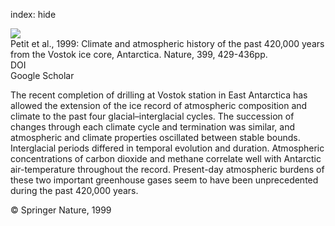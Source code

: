 index: hide

<div class="Citation">
    <div class="Citation-thumb CitationThumb-linked"  data-href="https://doi.org/10.1038/20859">
      <img src="https://static.claimspace.cloud/climate-study-static/refs/thumbs/5/Petit_et_al_1999-thumb.png" />
    </div>

  <div class="Citation-body">
    <div class="Citation-text">Petit et al., 1999: Climate and atmospheric history of the past 420,000 years from the Vostok ice core, Antarctica. <span class="Article-journal">Nature, </span><span class="Article-volume">399, </span>429-436pp.</div>
    <div class="Citation-links">
      <div class="CitationLink" data-href="https://doi.org/10.1038/20859">
        <div class="CitationLink-icon CitationLink-Doi"></div>
        <div class="CitationLink-text">DOI</div>
      </div>
      <div class="CitationLink" data-href="https://scholar.google.com/scholar?q=10.1038/20859">
        <div class="CitationLink-icon CitationLink-Scholar"></div>
        <div class="CitationLink-text">Google Scholar</div>
      </div>
    </div>
  </div>
</div>

The recent completion of drilling at Vostok station in East Antarctica has allowed the extension of the ice record of atmospheric composition and climate to the past four glacial–interglacial cycles. The succession of changes through each climate cycle and termination was similar, and atmospheric and climate properties oscillated between stable bounds. Interglacial periods differed in temporal evolution and duration. Atmospheric concentrations of carbon dioxide and methane correlate well with Antarctic air-temperature throughout the record. Present-day atmospheric burdens of these two important greenhouse gases seem to have been unprecedented during the past 420,000 years.

<div class="Citation-copy">
&copy; Springer Nature, 1999
</div>